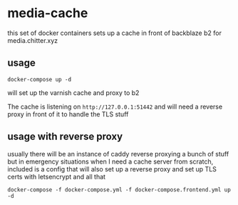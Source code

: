 # media-cache

this set of docker containers sets up a cache in front of backblaze b2 for media.chitter.xyz

## usage

```
docker-compose up -d
```

will set up the varnish cache and proxy to b2

The cache is listening on `http://127.0.0.1:51442` and will need a reverse proxy in front of it to handle the TLS stuff

## usage with reverse proxy

usually there will be an instance of caddy reverse proxying a bunch of stuff but in emergency situations when I need a cache server from scratch, included is a config that will also set up a reverse proxy and set up TLS certs with letsencrypt and all that

```
docker-compose -f docker-compose.yml -f docker-compose.frontend.yml up -d
```
